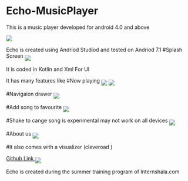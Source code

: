 # Echo-MusicPlayer
This is a music player developed for android 4.0 and above 

<img src="Echo-MusicPlayer/screenshots/icon.png" align= "middle">

Echo is created using Andriod Studiod and tested on Andriod 7.1 
#Splash Screen
<img src="Echo-MusicPlayer/screenshots/1.png" align= "middle">

It is coded in Kotlin and Xml For UI 

It has many features like
#Now playing
<img src="Echo-MusicPlayer/screenshots/2.png" align= "middle">
<img src="Echo-MusicPlayer/screenshots/6.png" align= "middle">

#Navigaion drawer
<img src="Echo-MusicPlayer/screenshots/3.png" align= "middle">

#Add song to favourite
<img src="Echo-MusicPlayer/screenshots/4.png" align= "middle">

#Shake to cange song is experimental may not work on all devices
<img src="Echo-MusicPlayer/screenshots/5.png" align= "middle">

#About us
<img src="Echo-MusicPlayer/screenshots/4.png" align= "middle">

#It also comes with a visualizer (cleveroad )

<a href="https://github.com/Cleveroad/WaveInApp"> Github Link </a>
<img src="Echo-MusicPlayer/screenshots/visualizer.gif" align= "middle">


Echo is created during the summer training program of Internshala.com

